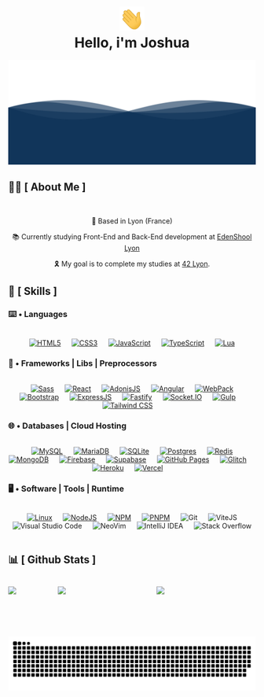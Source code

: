 <div align="center">
<h1 align="center"><img width="50" src="./resources/waving.gif"><br/>Hello, i'm Joshua</h1>
</div>

<div align="center">
  <img  src="./resources/wave.svg"
       alt="processor" /></a>
</div>

## 🙋‍♂️ [ About Me ]
<br/>
<p align='center'>📍 Based in Lyon (France)</p>
<p align='center'>📚 Currently studying Front-End and Back-End development at <a href="https://edenschool.fr">EdenShool Lyon</a></p>
<p align='center'>🎗️ My goal is to complete my studies at <a href="https://42lyon.fr/">42 Lyon</a>.</p>

## 🧠 [ Skills ]

### ⌨️ • Languages
<br/>
<div align="center"> 
  &emsp;
  <a href="https://developer.mozilla.org/fr/docs/Web/HTML"><img alt="HTML5" src="https://img.shields.io/badge/HTML-e86328?style=for-the-badge&logo=html5&logoColor=white"/></a>
  &emsp;
  <a href="https://developer.mozilla.org/fr/docs/Web/CSS"><img alt="CSS3" src="https://img.shields.io/badge/CSS-2965f1?style=for-the-badge&logo=css3&logoColor=white"/></a>
  &emsp;
  <a href="https://developer.mozilla.org/fr/docs/Web/JavaScript"><img alt="JavaScript" src="https://img.shields.io/badge/Javascript-e6d34b?style=for-the-badge&logo=javascript&logoColor=black"/></a>
  &emsp;
  <a href="https://www.typescriptlang.org/"><img alt="TypeScript" src="https://img.shields.io/badge/typescript-%23007ACC.svg?style=for-the-badge&logo=typescript&logoColor=white"/></a>
  &emsp;
  <a href="https://www.lua.org/docs.html"><img alt="Lua" src="https://img.shields.io/badge/lua-%232C2D72.svg?style=for-the-badge&logo=lua&logoColor=white"/></a>
  &emsp;
</div>

### 🧰 • Frameworks | Libs | Preprocessors
<br/>
<div align="center"> 
  &emsp;
  <a href="https://sass-lang.com/"><img alt="Sass" src="https://img.shields.io/badge/SASS-hotpink.svg?style=for-the-badge&logo=SASS&logoColor=white"/></a>
  &emsp;
  <a href="https://react.dev/"><img alt="React" src="https://img.shields.io/badge/React-6adcf5?style=for-the-badge&logo=react&logoColor=black"/></a>
  &emsp;
  <a href="https://adonisjs.com/"><img alt="AdonisJS" src="https://img.shields.io/badge/adonisjs-%23220052.svg?style=for-the-badge&logo=adonisjs&logoColor=white"/></a>
  &emsp;
  <a href="https://docs.adonisjs.com/guides/views/introduction"><img alt="Angular" src="https://img.shields.io/badge/angular-%23DD0031.svg?style=for-the-badge&logo=angular&logoColor=white"/></a>
  &emsp;
  <a href="https://webpack.js.org/"><img alt="WebPack" src="https://img.shields.io/badge/webpack-%238DD6F9.svg?style=for-the-badge&logo=webpack&logoColor=black"/></a>
  &emsp;
  <a href="https://getbootstrap.com/"><img alt="Bootstrap" src="https://img.shields.io/badge/bootstrap-%238511FA.svg?style=for-the-badge&logo=bootstrap&logoColor=white"/></a>
  &emsp;
  <a href="https://expressjs.com/fr/"><img alt="ExpressJS" src="https://img.shields.io/badge/express.js-%23404d59.svg?style=for-the-badge&logo=express&logoColor=%2361DAFB"/></a>
  &emsp;
  <a href="https://www.fastify.io/"><img alt="Fastify" src="https://img.shields.io/badge/fastify-%23000000.svg?style=for-the-badge&logo=fastify&logoColor=white"/></a>
  &emsp;
  <a href="https://socket.io/"><img alt="Socket.IO" src="https://img.shields.io/badge/Socket.io-black?style=for-the-badge&logo=socket.io&badgeColor=010101"/></a>
  &emsp;
  <a href="https://gulpjs.com/"><img alt="Gulp" src="https://img.shields.io/badge/GULP-%23CF4647.svg?style=for-the-badge&logo=gulp&logoColor=white"/></a>
  &emsp;
  <a href="https://tailwindcss.com/"><img alt="Tailwind CSS" src="https://img.shields.io/badge/tailwindcss-%2338B2AC.svg?style=for-the-badge&logo=tailwind-css&logoColor=white"/></a>
  &emsp;
</div>

### 🌐 • Databases | Cloud Hosting
<br/>
<div align="center">
  &emsp;
  <a href="https://www.mysql.com/fr/"><img alt="MySQL" src="https://img.shields.io/badge/MySQL-00000F?style=for-the-badge&logo=mysql&logoColor=white"></a>
  &emsp;
  <a href="https://mariadb.org/"><img alt="MariaDB" src="https://img.shields.io/badge/MariaDB-003545?style=for-the-badge&logo=mariadb&logoColor=white"/></a>
  &emsp;
  <a href="https://www.sqlite.org/index.html"><img alt="SQLite" src="https://img.shields.io/badge/SQLite-07405E?style=for-the-badge&logo=sqlite&logoColor=white"/></a>
  &emsp;
  <a href="https://www.postgresql.org/"><img alt="Postgres" src="https://img.shields.io/badge/postgres-%23316192.svg?style=for-the-badge&logo=postgresql&logoColor=white"/></a>
  &emsp;
  <a href="https://redis.io/"><img alt="Redis" src="https://img.shields.io/badge/redis-%23DD0031.svg?style=for-the-badge&logo=redis&logoColor=white"/></a>
  &emsp;
  <a href="https://www.mongodb.com/docs/atlas/"><img alt="MongoDB" src="https://img.shields.io/badge/Mongo DB-4DB33D?style=for-the-badge&logo=mongodb&logoColor=white"></a>
  &emsp;
  <a href="https://firebase.google.com/"><img alt="Firebase" src="https://img.shields.io/badge/Firebase-039BE5?style=for-the-badge&logo=Firebase&logoColor=white"/></a>
  &emsp;
  <a href="https://supabase.com/"><img alt="Supabase" src="https://img.shields.io/badge/Supabase-3ECF8E?style=for-the-badge&logo=supabase&logoColor=white"/></a>
  &emsp;
  <a href="https://pages.github.com/"><img alt="GitHub Pages" src="https://img.shields.io/badge/github%20pages-121013?style=for-the-badge&logo=github&logoColor=white"></a>
  &emsp;
  <a href="https://glitch.com/"><img alt="Glitch" src="https://img.shields.io/badge/glitch-%233333FF.svg?style=for-the-badge&logo=glitch&logoColor=white"/></a>
  &emsp;
  <a href="https://www.heroku.com/"><img alt="Heroku" src="https://img.shields.io/badge/heroku-%23430098.svg?style=for-the-badge&logo=heroku&logoColor=white"/></a>
  &emsp;
  <a href="https://vercel.com/"><img alt="Vercel" src="https://img.shields.io/badge/vercel-%23000000.svg?style=for-the-badge&logo=vercel&logoColor=white"/></a>
  &emsp;
</div>

 ### 🖥️ • Software | Tools | Runtime
 <br/>
<div align="center">
  &emsp;
  <a href="https://www.debian.org/index.fr.html"><img alt="Linux" src="https://img.shields.io/badge/Linux-FCC624?style=for-the-badge&logo=linux&logoColor=black"></a>
  &emsp;
  <a href="https://nodejs.org/en"><img alt="NodeJS" src="https://img.shields.io/badge/Node.JS-036e02?style=for-the-badge&logo=node.js&logoColor=white"/></a>
  &emsp;
  <a href="https://docs.npmjs.com/"><img alt="NPM" src="https://img.shields.io/badge/NPM-%23CB3837.svg?style=for-the-badge&logo=npm&logoColor=white"/></a>
  &emsp;
  <a href="https://pnpm.io/fr/"><img alt="PNPM" src="https://img.shields.io/badge/pnpm-%234a4a4a.svg?style=for-the-badge&logo=pnpm&logoColor=f69220"/></a>
  &emsp;
  <img alt="Git" src="https://img.shields.io/badge/Git-F05032?style=for-the-badge&logo=git&logoColor=white">
  &emsp;
  <img alt="ViteJS" src="https://img.shields.io/badge/vite-%23646CFF.svg?style=for-the-badge&logo=vite&logoColor=white"/>
  &emsp;
  <img alt="Visual Studio Code" src="https://img.shields.io/badge/Visual_Studio_Code-0078D4?style=for-the-badge&logo=visual%20studio%20code&logoColor=white">
  &emsp;
  <img alt="NeoVim" src="https://img.shields.io/badge/NeoVim-%2357A143.svg?&style=for-the-badge&logo=neovim&logoColor=white"/>
  &emsp;
  <img alt="IntelliJ IDEA" src="https://img.shields.io/badge/IntelliJIDEA-000000.svg?style=for-the-badge&logo=intellij-idea&logoColor=white">
  &emsp;
  <img alt="Stack Overflow" src="https://img.shields.io/badge/Stack_Overflow-FE7A16?style=for-the-badge&logo=stack-overflow&logoColor=white">
  &emsp;
</div>

## 📊 [ Github Stats ]
<br/>
<div align="center" style="display: flex; justify-content: space-around;">
  <img width="25%" src="https://komarev.com/ghpvc/?username=IMTR0J4NV2e&style=for-the-badge"/>
    <br/>
    <br/>
    <br/>  
    <br/>
  <img width="50%" src="https://github-readme-stats.vercel.app/api?username=IMTR0J4NV2&count_private=true&theme=github_dark"/>
  <br/>
  <br/>
  <img width="50%" src="https://github-readme-stats.vercel.app/api/top-langs/?username=jokay03J&theme=github_dark"/>
</div>

<br/>
<br/>
<div align="center">
  <img  src="./resources/grid-snake.svg" alt="snake" />
</div>
